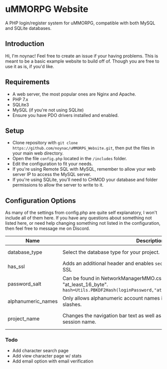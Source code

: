 # uMMORPG Website

A PHP login/register system for uMMORPG, compatible with both MySQL and SQLite databases.

## Introduction

Hi, I'm noynac! Feel free to create an issue if your having problems.
This is meant to be a basic example website to build off of. Though you are free to use it as is, if you'd like.

## Requirements
* A web server, the most popular ones are Nginx and Apache.
* PHP 7.x
* SQLite3
* MySQL (if you're not using SQLite)
* Ensure you have PDO drivers installed and enabled.

## Setup
* Clone repository with ``git clone https://github.com/noynac/uMMORPG_Website.git``, then put the files in your main web directory.
* Open the file ``config.php`` located in the ``/includes`` folder.
* Edit the configuration to fit your needs.
* If you're using Remote SQL with MySQL, remember to allow your web server IP to access the MySQL server.
* If you're using SQLite, you'll need to CHMOD your database and folder permissions to allow the server to write to it.

## Configuration Options

As many of the settings from config.php are quite self explanatory, I won't include all of them here.
If you have any questions about something not listed here, or need help changing something not
listed in the configuration, then feel free to message me on Discord.

| Name | Description | Options |
| ------ | ------ | ------ |
| database_type | Select the database type for your project. | SQlite, MySQL |
| has_ssl | Adds an additional header and enables ``secure`` flag for sessions. Requires SSL | true, false |
| password_salt | Can be found in NetworkManagerMMO.cs on line 210. Default is "at_least_16_byte". ``hash=Utils.PBKDF2Hash(loginPassword,"at_least_16_byte"+loginAccount);``| Can be any string. |
| alphanumeric_names | Only allows alphanumeric account names if true. If false, strip tags and slashes. | true, false |
| project_name | Changes the navigation bar text as well as sets the ``server`` header and session name. | Can be any string. |

### Todo

 - Add character search page
 - Add view character page w/ stats
 - Add email option with email verification